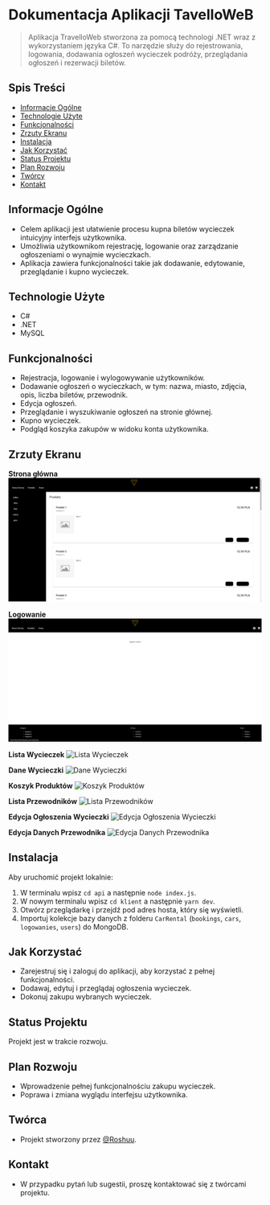 # Dokumentacja Aplikacji TavelloWeB
 
> Aplikacja TravelloWeb stworzona za pomocą technologi .NET wraz z wykorzystaniem języka C#. To narzędzie służy do rejestrowania, logowania, dodawania ogłoszeń wycieczek podróży, przeglądania ogłoszeń i rezerwacji biletów.
 
## Spis Treści
* [Informacje Ogólne](#informacje-ogólne)
* [Technologie Użyte](#technologie-użyte)
* [Funkcjonalności](#funkcjonalności)
* [Zrzuty Ekranu](#zrzuty-ekranu)
* [Instalacja](#instalacja)
* [Jak Korzystać](#jak-korzystać)
* [Status Projektu](#status-projektu)
* [Plan Rozwoju](#plan-rozwoju)
* [Twórcy](#twórcy)
* [Kontakt](#kontakt)
 
## Informacje Ogólne
- Celem aplikacji jest ułatwienie procesu kupna biletów wycieczek intuicyjny interfejs użytkownika.
- Umożliwia użytkownikom rejestrację, logowanie oraz zarządzanie ogłoszeniami o wynajmie wycieczkach.
- Aplikacja zawiera funkcjonalności takie jak dodawanie, edytowanie, przeglądanie i kupno wycieczek.
 
## Technologie Użyte
- C#
- .NET
- MySQL
 
## Funkcjonalności
- Rejestracja, logowanie i wylogowywanie użytkowników.
- Dodawanie ogłoszeń o wycieczkach, w tym: nazwa, miasto, zdjęcia, opis, liczba biletów, przewodnik.
- Edycja ogłoszeń.
- Przeglądanie i wyszukiwanie ogłoszeń na stronie głównej.
- Kupno wycieczek.
- Podgląd koszyka zakupów w widoku konta użytkownika.
 
## Zrzuty Ekranu

**Strona główna**
![Strona główna](screenshots/main-page.PNG)

**Logowanie**
![Logowanie](screenshots/login-page.PNG)

**Lista Wycieczek**
![Lista Wycieczek](screenshots/travel-list.PNG)

**Dane Wycieczki**
![Dane Wycieczki](screenshots/travel-description.PNG)

**Koszyk Produktów**
![Koszyk Produktów](screenshots/travel-purchase.PNG)

**Lista Przewodników**
![Lista Przewodników](screenshots/guide-list.PNG)

**Edycja Ogłoszenia Wycieczki**
![Edycja Ogłoszenia Wycieczki](screenshots/travel-edit.PNG)

**Edycja Danych Przewodnika**
![Edycja Danych Przewodnika](screenshots/guide-edit.PNG)
 
## Instalacja
Aby uruchomić projekt lokalnie:
1. W terminalu wpisz `cd api` a następnie `node index.js`.
2. W nowym terminalu wpisz `cd klient` a następnie `yarn dev`.
3. Otwórz przeglądarkę i przejdź pod adres hosta, który się wyświetli.
4. Importuj kolekcje bazy danych z folderu `CarRental` (`bookings`, `cars`, `logowanies`, `users`) do MongoDB.
 
## Jak Korzystać
- Zarejestruj się i zaloguj do aplikacji, aby korzystać z pełnej funkcjonalności.
- Dodawaj, edytuj i przeglądaj ogłoszenia wycieczek.
- Dokonuj zakupu wybranych wycieczek.
 
## Status Projektu
Projekt jest w trakcie rozwoju.
 
## Plan Rozwoju
- Wprowadzenie pełnej funkcjonalnościu zakupu wycieczek.
- Poprawa i zmiana wyglądu interfejsu użytkownika.
 
## Twórca
- Projekt stworzony przez [@Roshuu](https://github.com/Roshuu).
 
## Kontakt
- W przypadku pytań lub sugestii, proszę kontaktować się z twórcami projektu.
